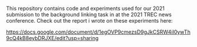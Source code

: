 This repository contains code and experiments used for our 2021 submission to the background linking task in at the 2021 TREC news conference. Check out the report i wrote on these experiments here:


https://docs.google.com/document/d/1egOVP9cmezsD9gJkCSRW4iI0ywTh9cQ4kB8eybDRJXE/edit?usp=sharing
